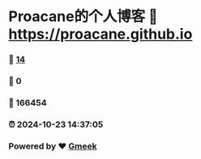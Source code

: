 # Proacane的个人博客 :link: https://proacane.github.io 
### :page_facing_up: [14](https://proacane.github.io/tag.html) 
### :speech_balloon: 0 
### :hibiscus: 166454 
### :alarm_clock: 2024-10-23 14:37:05 
### Powered by :heart: [Gmeek](https://github.com/Meekdai/Gmeek)
